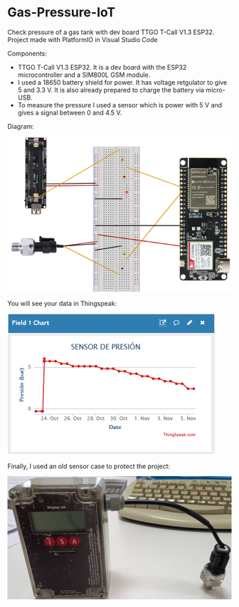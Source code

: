 # Gas-Pressure-IoT
Check pressure of a gas tank with dev board TTGO T-Call V1.3 ESP32. Project made with PlatformIO in Visual Studio Code

Components:

- TTGO T-Call V1.3 ESP32. It is a dev board with the ESP32 microcontroller and a SIM800L GSM module.
- I used a 18650 battery shield for power. It has voltage retgulator to give 5 and 3.3 V. It is also already prepared to charge the battery via micro-USB.
- To measure the pressure I used a sensor which is power with 5 V and gives a signal between 0 and 4.5 V.


Diagram:

![alt text](https://github.com/alferbra/Gas-Pressure-IoT/blob/main/img/Diagram.png?raw=true)


You will see your data in Thingspeak:

![alt text](https://github.com/alferbra/Gas-Pressure-IoT/blob/main/img/Thingspeak%20chart.png?raw=true)


Finally, I used an old sensor case to protect the project:

![alt text](https://github.com/alferbra/Gas-Pressure-IoT/blob/main/img/sensor%20case.jpg?raw=true)
